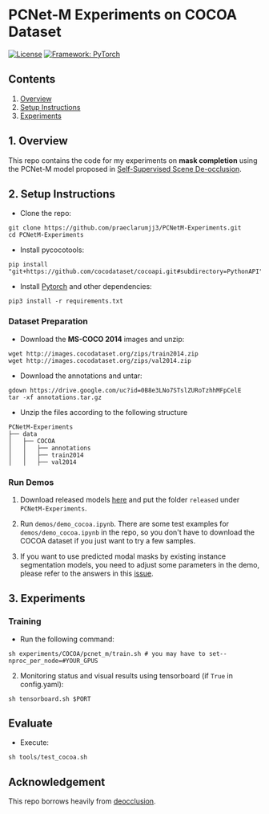 
# PCNet-M Experiments on COCOA Dataset

[![License](https://img.shields.io/badge/License-Apache%202.0-blue.svg)](https://opensource.org/licenses/Apache-2.0)
[![Framework: PyTorch](https://img.shields.io/badge/Framework-PyTorch-orange.svg)](https://pytorch.org/)

## Contents
1. [Overview](#1-overview)
2. [Setup Instructions](#2-setup-instructions)
3. [Experiments](#3-experiments)

## 1. Overview

This repo contains the code for my experiments on **mask completion** using the PCNet-M model proposed in [Self-Supervised Scene De-occlusion](https://xiaohangzhan.github.io/projects/deocclusion/).

## 2. Setup Instructions

- Clone the repo:

```shell
git clone https://github.com/praeclarumjj3/PCNetM-Experiments.git
cd PCNetM-Experiments
```

- Install pycocotools:
   
```shell
pip install "git+https://github.com/cocodataset/cocoapi.git#subdirectory=PythonAPI"
```

- Install [Pytorch](https://pytorch.org/get-started/locally/) and other dependencies:

```shell
pip3 install -r requirements.txt
```

### Dataset Preparation

- Download the **MS-COCO 2014** images and unzip:
```
wget http://images.cocodataset.org/zips/train2014.zip
wget http://images.cocodataset.org/zips/val2014.zip
```

- Download the annotations and untar:
``` 
gdown https://drive.google.com/uc?id=0B8e3LNo7STslZURoTzhhMFpCelE
tar -xf annotations.tar.gz
```

- Unzip the files according to the following structure

```
PCNetM-Experiments
├── data
│   ├── COCOA
│   │   ├── annotations
│   │   ├── train2014
│   │   ├── val2014
```

### Run Demos

1. Download released models [here](https://drive.google.com/drive/folders/1O89ItVWucCoL_VxIbLM1XLxr9JFfyj_Y?usp=sharing) and put the folder `released` under `PCNetM-Experiments`.

2. Run `demos/demo_cocoa.ipynb`. There are some test examples for `demos/demo_cocoa.ipynb` in the repo, so you don't have to download the COCOA dataset if you just want to try a few samples.

3. If you want to use predicted modal masks by existing instance segmentation models, you need to adjust some parameters in the demo, please refer to the answers in this [issue](https://github.com/XiaohangZhan/deocclusion/issues/14).

## 3. Experiments

### Training

- Run the following command:

```
sh experiments/COCOA/pcnet_m/train.sh # you may have to set--nproc_per_node=#YOUR_GPUS
```

2. Monitoring status and visual results using tensorboard (if `True` in config.yaml):

```
sh tensorboard.sh $PORT
```

## Evaluate

- Execute:

```shell
sh tools/test_cocoa.sh
```

## Acknowledgement

This repo borrows heavily from [deocclusion](https://github.com/XiaohangZhan/deocclusion).
